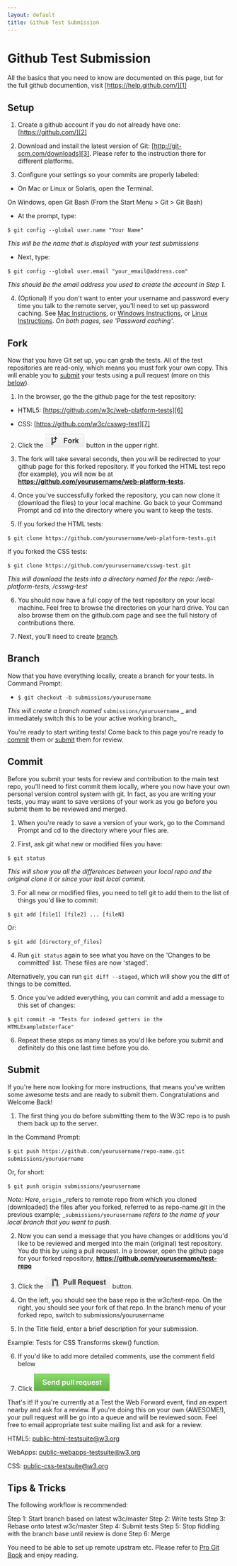 ```yaml
---
layout: default
title: Github Test Submission
---
```


# Github Test Submission

All the basics that you need to know are documented on this page, but for the
full github documention, visit [https://help.github.com/][1]

## Setup

1. Create a github account if you do not already have one:
[https://github.com/][2]

2. Download and install the latest version of Git:
[http://git-scm.com/downloads][3]. Please refer to the instruction there for
different platforms.

3. Configure your settings so your commits are properly labeled:

* On Mac or Linux or Solaris, open the Terminal.

On Windows, open Git Bash (From the Start Menu > Git > Git Bash)

* At the prompt, type:

`$ git config --global user.name "Your Name"`

_This will be the name that is displayed with your test submissions_

* Next, type:

`$ git config --global user.email "your_email@address.com"`

_This should be the email address you used to create the account in Step 1._

4. (Optional) If you don't want to enter your username and password every
time you talk to the remote server, you'll need to set up password caching.
See [Mac Instructions][4], or [Windows Instructions][5], or
[Linux Instructions][17]. _On both pages, see 'Password caching'_.

## Fork

Now that you have Git set up, you can grab the tests. All of the test
repositories are read-only, which means you must fork your own copy. This
will enable you to [submit][13] your tests using a pull request (more on this
[below][13]).

1. In the browser, go the the github page for the test repository:

* HTML5: [https://github.com/w3c/web-platform-tests][6]

* CSS: [https://github.com/w3c/csswg-test][7]

2. Click the ![forkbtn.png][8] button in the upper right.

3. The fork will take several seconds, then you will be redirected to your
github page for this forked repository. If you forked the HTML test repo (for
example), you will now be at
**https://github.com/yourusername/web-platform-tests**.

4. Once you've successfully forked the repository, you can now clone it
(download the files) to your local machine. Go back to your Command Prompt
and cd into the directory where you want to keep the tests.

5. If you forked the HTML tests:

`$ git clone https://github.com/yourusername/web-platform-tests.git`

If you forked the CSS tests:

`$ git clone https://github.com/yourusername/csswg-test.git`

_This will download the tests into a directory named for the repo:
/web-platform-tests, /csswg-test_

6. You should now have a full copy of the test repository on your local
machine. Feel free to browse the directories on your hard drive. You can also
browse them on the github.com page and see the full history of contributions
there.

7. Next, you'll need to create [branch][11].

## Branch

Now that you have everything locally, create a branch for your tests. In
Command Prompt:

* `$ git checkout -b submissions/yourusername`

_This will create a branch named_ `submissions/yourusername` _ and
immediately switch this to be your active working branch_

You're ready to start writing tests! Come back to this page you're ready to
[commit][12] them or [submit][13] them for review.

## Commit

Before you submit your tests for review and contribution to the main test
repo, you'll need to first commit them locally, where you now have your own
personal version control system with git. In fact, as you are writing your
tests, you may want to save versions of your work as you go before you submit
them to be reviewed and merged.

1. When you're ready to save a version of your work, go to the Command
Prompt and cd to the directory where your files are.

2. First, ask git what new or modified files you have:

`$ git status `

_This will show you all the differences between your local repo and the
original clone it or since your last local commit_.

3. For all new or modified files, you need to tell git to add them to the
list of things you'd like to commit:

`$ git add [file1] [file2] ... [fileN] `

Or:

`$ git add [directory_of_files]`

4. Run `git status` again to see what you have on the 'Changes to be
committed' list. These files are now 'staged'.

Alternatively, you can run `git diff --staged`, which will show you the diff
of things to be comitted.

5. Once you've added everything, you can commit and add a message to this
set of changes:

`$ git commit -m "Tests for indexed getters in the HTMLExampleInterface" `

6. Repeat these steps as many times as you'd like before you submit and
definitely do this one last time before you do.

## Submit

If you're here now looking for more instructions, that means you've written
some awesome tests and are ready to submit them. Congratulations and Welcome
Back!

1. The first thing you do before submitting them to the W3C repo is to push
them back up to the server.

In the Command Prompt:

`$ git push https://github.com/yourusername/repo-name.git
submissions/yourusername`

Or, for short:

`$ git push origin submissions/yourusername`

_Note: Here,_ `origin` _refers to remote repo from which you cloned
(downloaded) the files after you forked, referred to as repo-name.git in the
previous example; _`submissions/yourusername` _refers to the name of your
local branch that you want to push._

2. Now you can send a message that you have changes or additions you'd like
to be reviewed and merged into the main (original) test repository. You do
this by using a pull request. In a browser, open the github page for your
forked repository, **https://github.com/yourusername/test-repo**

3. Click the ![pullrequestbtn.png][9] button.

4. On the left, you should see the base repo is the w3c/test-repo. On the
right, you should see your fork of that repo. In the branch menu of your
forked repo, switch to submissions/yourusername

5. In the Title field, enter a brief description for your submission.

Example: Tests for CSS Transforms skew() function.

6. If you'd like to add more detailed comments, use the comment field below

7. Click ![sendpullrequest.png][10]

That's it! If you're currently at a Test the Web Forward event, find an
expert nearby and ask for a review. If you're doing this on your own
(AWESOME!), your pull request will be go into a queue and will be reviewed
soon. Feel free to email appropriate test suite mailing list and ask for a
review.

HTML5:
[public-html-testsuite@w3.org][14]

WebApps:
[public-webapps-testsuite@w3.org][15]

CSS:
[public-css-testsuite@w3.org][16]

## Tips & Tricks

The following workflow is recommended:

Step 1: Start branch based on latest w3c/master
Step 2: Write tests
Step 3: Rebase onto latest w3c/master
Step 4: Submit tests
Step 5: Stop fiddling with the branch base until review is done
Step 6: Merge

You need to be able to set up remote upstram etc. Please refer to [Pro Git
Book][18] and enjoy reading.

[1]: https://help.github.com/
[2]: https://github.com/
[3]: http://git-scm.com/downloads
[4]: https://help.github.com/articles/set-up-git#platform-mac
[5]: https://help.github.com/articles/set-up-git#platform-windows
[6]: https://github.com/w3c/web-platform-tests
[7]: https://github.com/w3c/csswg-test
[8]: forkbtn.png
[9]: pullrequestbtn.png
[10]: sendpullrequest.png
[11]: #branch
[12]: #commit
[13]: #submit
[14]: mailto:public-html-testsuite%40w3.org
[15]: mailto:public-webapps-testsuite%40w3.org
[16]: mailto:public-css-testsuite%40w3.org
[17]: https://help.github.com/articles/set-up-git#platform-linux
[18]: http://git-scm.com/book
